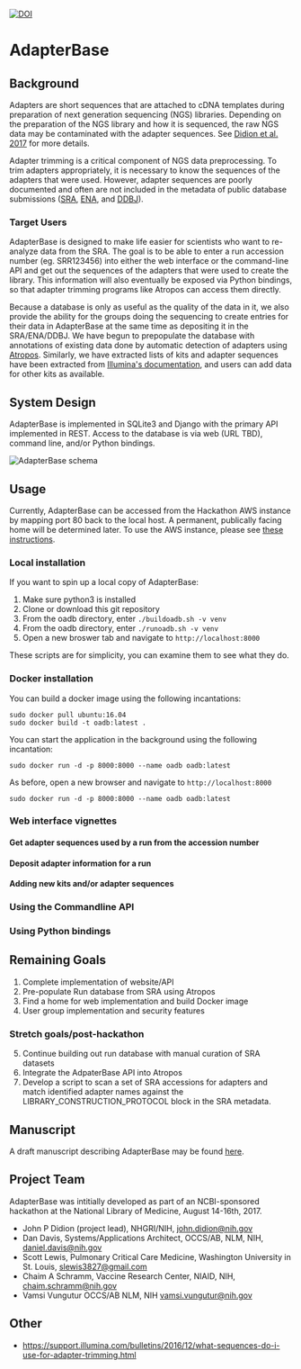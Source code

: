 [![DOI](https://zenodo.org/badge/99953467.svg)](https://zenodo.org/badge/latestdoi/99953467)

# AdapterBase

## Background

Adapters are short sequences that are attached to cDNA templates during preparation of next generation sequencing (NGS) libraries. Depending on the preparation of the NGS library and how it is sequenced, the raw NGS data may be contaminated with the adapter sequences. See [Didion et al. 2017](https://peerj.com/preprints/2452/) for more details.

Adapter trimming is a critical component of NGS data preprocessing. To trim adapters appropriately, it is necessary to know the sequences of the adapters that were used. However, adapter sequences are poorly documented and often are not included in the metadata of public database submissions ([SRA](http://www.ncbi.nlm.nih.gov/sra), [ENA](http://www.ebi.ac.uk/ena), and [DDBJ](http://www.ddbj.nig.ac.jp)).

### Target Users

AdapterBase is designed to make life easier for scientists who want to re-analyze data from the SRA. The goal is to be able to enter a run accession number (eg. SRR123456) into either the web interface or the command-line API and get out the sequences of the adapters that were used to create the library. This information will also eventually be exposed via Python bindings, so that adapter trimming programs like Atropos can access them directly.

Because a database is only as useful as the quality of the data in it, we also provide the ability for the groups doing the sequencing to create entries for their data in AdapterBase at the same time as depositing it in the SRA/ENA/DDBJ. We have begun to prepopulate the database with annotations of existing data done by automatic detection of adapters using [Atropos](https://github.com/jdidion/atropos). Similarly, we have extracted lists of kits and adapter sequences have been extracted from [Illumina's documentation](https://support.illumina.com/content/dam/illumina-support/documents/documentation/chemistry_documentation/experiment-design/illumina-adapter-sequences_1000000002694-01.pdf), and users can add data for other kits as available.

## System Design

AdapterBase is implemented in SQLite3 and Django with the primary API implemented in REST. Access to the database is via web (URL TBD), command line, and/or Python bindings.

![AdapterBase schema](assets/SystemDesign.png)

## Usage

Currently, AdapterBase can be accessed from the Hackathon AWS instance by mapping port 80 back to the local host. A permanent, publically facing home will be determined later. To use the AWS instance, please see [these instructions](AWSDEMO.md).

### Local installation

If you want to spin up a local copy of AdapterBase:

1. Make sure python3 is installed
2. Clone or download this git repository
3. From the oadb directory, enter `./buildoadb.sh -v venv`
4. From the oadb directory, enter `./runoadb.sh -v venv` 
5. Open a new broswer tab and navigate to `http://localhost:8000`

These scripts are for simplicity, you can examine them to see what they do.

### Docker installation

You can build a docker image using the following incantations:

    sudo docker pull ubuntu:16.04
    sudo docker build -t oadb:latest .

You can start the application in the background using the following incantation:

    sudo docker run -d -p 8000:8000 --name oadb oadb:latest

As before, open a new browser and navigate to `http://localhost:8000`

    sudo docker run -d -p 8000:8000 --name oadb oadb:latest

### Web interface vignettes

#### Get adapter sequences used by a run from the accession number

#### Deposit adapter information for a run

#### Adding new kits and/or adapter sequences

### Using the Commandline API

### Using Python bindings

## Remaining Goals

1. Complete implementation of website/API
2. Pre-populate Run database from SRA using Atropos
3. Find a home for web implementation and build Docker image
4. User group implementation and security features

### Stretch goals/post-hackathon

5. Continue building out run database with manual curation of SRA datasets
6. Integrate the AdpaterBase API into Atropos
7. Develop a script to scan a set of SRA accessions for adapters and match identified adapter names against the LIBRARY_CONSTRUCTION_PROTOCOL block in the SRA metadata.
 
## Manuscript

A draft manuscript describing AdapterBase may be found [here](https://docs.google.com/document/d/1MefhJkUDHlx5zbiIymqCaFHPAOzTIfC0We6qj2aUAY8/edit?usp=sharing).

## Project Team

AdapterBase was intitially developed as part of an NCBI-sponsored hackathon at the National Library of Medicine, August 14-16th, 2017.
- John P Didion (project lead), NHGRI/NIH, john.didion@nih.gov
- Dan Davis, Systems/Applications Architect, OCCS/AB, NLM, NIH, daniel.davis@nih.gov
- Scott Lewis, Pulmonary Critical Care Medicine, Washington University in St. Louis, slewis3827@gmail.com
- Chaim A Schramm, Vaccine Research Center, NIAID, NIH, chaim.schramm@nih.gov
- Vamsi Vungutur OCCS/AB NLM, NIH vamsi.vungutur@nih.gov

## Other

* https://support.illumina.com/bulletins/2016/12/what-sequences-do-i-use-for-adapter-trimming.html
